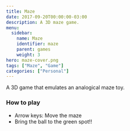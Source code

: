 ```yaml
---
title: Maze
date: 2017-09-20T00:00:00-03:00
description: A 3D maze game.
menu:
  sidebar:
    name: Maze
    identifier: maze
    parent: games
    weight: 3
hero: maze-cover.png
tags: ["Maze", "Game"]
categories: ["Personal"]
---
```


A 3D game that emulates an analogical maze toy.
<!--more-->

<link rel="stylesheet" href="/css/game.css">

<!--
<input type="button" value="+" onclick="resize(1)">
<input type="button" value="-" onclick="resize(-1)">
-->
<div id="gamediv"></div>

<script type="text/javascript" src="/js/libraries/three/three.js"></script>
<script type="text/javascript" src="/js/game_engine.js"></script>
<script type="text/javascript" src="/js/maze.js"></script>

### How to play
* Arrow keys: Move the maze
* Bring the ball to the green spot!!